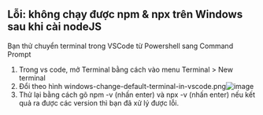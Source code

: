 ## Lỗi: không chạy được npm & npx trên Windows sau khi cài nodeJS

Bạn thử chuyển terminal trong VSCode từ Powershell sang Command Prompt
1. Trong vs code, mở Terminal bằng cách vào menu Terminal > New terminal
2. Đổi theo hình windows-change-default-terminal-in-vscode.png![image](https://user-images.githubusercontent.com/2143150/132935865-a8f20c11-952a-4a51-b4a5-4675dc22a117.png)
3. Thử lại bằng cách gõ npm -v (nhấn enter) và npx -v (nhấn enter) nếu kết quả ra được các version thì bạn đã xử lý được lỗi.
